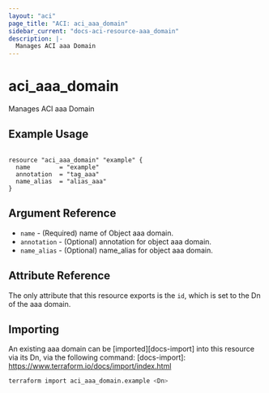 ```yaml
---
layout: "aci"
page_title: "ACI: aci_aaa_domain"
sidebar_current: "docs-aci-resource-aaa_domain"
description: |-
  Manages ACI aaa Domain
---
```


# aci_aaa_domain #

Manages ACI aaa Domain

## Example Usage ##

```hcl

resource "aci_aaa_domain" "example" {
  name        = "example"
  annotation  = "tag_aaa"
  name_alias  = "alias_aaa"
}

```

## Argument Reference ##

* `name` - (Required) name of Object aaa domain.
* `annotation` - (Optional) annotation for object aaa domain.
* `name_alias` - (Optional) name_alias for object aaa domain.

## Attribute Reference ##

The only attribute that this resource exports is the `id`, which is set to the Dn of the aaa domain.

## Importing ##

An existing aaa domain can be [imported][docs-import] into this resource via its Dn, via the following command:
[docs-import]: <https://www.terraform.io/docs/import/index.html>

```bash
terraform import aci_aaa_domain.example <Dn>
```
